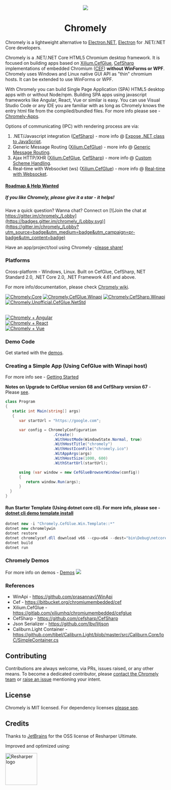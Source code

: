 <p align="center"><img src="https://github.com/chromelyapps/Chromely/blob/master/nugets/chromely.ico?raw=true" /></p>
<h1 align="center">Chromely</h1>

Chromely is a lightweight alternative to <a href="https://github.com/ElectronNET/Electron.NET">Electron.NET</a>, <a href="https://github.com/electron/electron">Electron</a> for .NET/.NET Core developers.

Chromely is a .NET/.NET Core HTML5 Chromium desktop framework. It is focused on building apps based on [Xilium.CefGlue](https://bitbucket.org/xilium/xilium.cefglue/wiki/Home), [CefSharp](https://github.com/cefsharp/CefSharp) implementations of  embedded Chromium ([CEF](https://bitbucket.org/chromiumembedded/cef)) **without WinForms or WPF**. Chromely uses Windows and Linux native GUI API as "thin" chromium hosts. It can be extended to use WinForms or WPF. 

With Chromely you can build Single Page Application (SPA) HTML5 desktop apps with or without Node/npm. Building SPA apps using javascript frameworks like Angular, React, Vue or similar is easy. You can use Visual Studio Code or any IDE you are familiar with as long as Chromely knows the entry html file from the compiled/bundled files. For more info please see - [Chromely-Apps](https://github.com/chromelyapps/Chromely/wiki/Chromely-Apps).

Options of communicating (IPC) with rendering process are via:

1. .NET/Javascript integration ([CefSharp](https://github.com/cefsharp/CefSharp))  -  more info @ [Expose .NET class to JavaScript](https://github.com/chromelyapps/Chromely/wiki/Expose-.NET-class-to-JavaScript).
2. Generic Message Routing ([Xilium.CefGlue](https://bitbucket.org/xilium/xilium.cefglue/wiki/Home)) - more info @ [Generic Message Routing](https://github.com/chromelyapps/Chromely/wiki/Generic-Message-Routing).
3. Ajax HTTP/XHR ([Xilium.CefGlue](https://bitbucket.org/xilium/xilium.cefglue/wiki/Home), [CefSharp](https://github.com/cefsharp/CefSharp)) -  more info @ [Custom Scheme Handling](https://github.com/chromelyapps/Chromely/wiki/Custom-Scheme-Handling).
 4. Real-time with Websocket (ws) ([Xilium.CefGlue](https://bitbucket.org/xilium/xilium.cefglue/wiki/Home)) -   more info @ [Real-time with Websocket](https://github.com/chromelyapps/Chromely/wiki/Real-time-with-Websocket).

[<h4>Roadmap & Help Wanted</h4>](https://github.com/chromelyapps/Chromely/wiki/Roadmap-and-Help-Wanted) 

##### If you like Chromely, please give it a star - it helps! #####

Have a quick question? Wanna chat? Connect on  [![Join the chat at https://gitter.im/chromely_/Lobby](https://badges.gitter.im/chromely_/Lobby.svg)](https://gitter.im/chromely_/Lobby?utm_source=badge&utm_medium=badge&utm_campaign=pr-badge&utm_content=badge)

Have an app/project/tool using Chromely -[please share!](https://github.com/chromelyapps/Chromely/issues/63)

### Platforms
Cross-platform - Windows, Linux. Built on CefGlue, CefSharp, NET Standard 2.0, .NET Core 2.0, .NET Framework 4.61 and above.

For more info/documentation, please check [Chromely wiki](https://github.com/chromelyapps/Chromely/wiki). 

[![Chromely.Core](http://img.shields.io/nuget/vpre/Chromely.Core.svg?style=flat&label=Chromely.Core)](https://www.nuget.org/packages/Chromely.Core)
[![Chromely.CefGlue.Winapi](http://img.shields.io/nuget/vpre/Chromely.CefGlue.Winapi.svg?style=flat&label=Chromely.CefGlue.Winapi)](https://www.nuget.org/packages/Chromely.CefGlue.Winapi)
[![Chromely.CefSharp.Winapi](http://img.shields.io/nuget/vpre/Chromely.CefSharp.Winapi.svg?style=flat&label=Chromely.CefSharp.Winapi)](https://www.nuget.org/packages/Chromely.CefSharp.Winapi)
[![Chromely.Unofficial.CefGlue.NetStd](http://img.shields.io/nuget/v/Chromely.Unofficial.CefGlue.NetStd.svg?style=flat&label=Chromely.Unofficial.CefGlue.NetStd)](https://www.nuget.org/packages/Chromely.Unofficial.CefGlue.NetStd/)

<br>[![Chromely + Angular](https://img.shields.io/badge/Chromely%20Apps-Built%20with%20Angular%202%2B-green.svg)](https://github.com/chromelyapps/Chromely/wiki/Chromely-Apps)
<br>[![Chromely + React](https://img.shields.io/badge/Chromely%20Apps-Built%20with%20React-green.svg)](https://github.com/chromelyapps/Chromely/wiki/Chromely-Apps)
<br>[![Chromely + Vue](https://img.shields.io/badge/Chromely%20Apps-Built%20with%20Vue-green.svg)](https://github.com/chromelyapps/Chromely/wiki/Chromely-Apps) 

### Demo Code
Get started with the [demos](https://github.com/chromelyapps/Chromely/tree/master/src/Demos). 

### Creating a Simple App (Using CefGlue with Winapi host)
For more info see - [Getting Started](https://github.com/chromelyapps/Chromely/wiki/Getting-Started)

**Notes on Upgrade to CefGlue version 68 and CefSharp version 67** - Please [see](https://github.com/chromelyapps/Chromely/wiki/Upgrade-to-CefGlue-v68-and-CefSharp-v67).
````csharp
class Program
{
   static int Main(string[] args)
   {
      var startUrl = "https://google.com";

      var config = ChromelyConfiguration
                     .Create()
                     .WithHostMode(WindowState.Normal, true)
                     .WithHostTitle("chromely")
                     .WithHostIconFile("chromely.ico")
                     .WitAppArgs(args)
                     .WithHostSize(1000, 600)
                     .WithStartUrl(startUrl);

      using (var window = new CefGlueBrowserWindow(config))
      {
         return window.Run(args);
      }
  }
}
````

#### Run Starter Template (Using dotnet core cli). For more info, please see - [dotnet cli demo template install](https://github.com/chromelyapps/Chromely/wiki/dotnet-cli-Starter-Template)

````csharp
dotnet new -i "Chromely.CefGlue.Win.Template::*"
dotnet new chromelywin 
dotnet restore
dotnet chromelycef.dll download v66 --cpu=x64 --dest="bin\Debug\netcoreapp2.1"
dotnet build
dotnet run 
````

### Chromely Demos 
For more info on demos - [Demos](https://github.com/chromelyapps/Chromely/wiki/Demos)
![](https://github.com/chromelyapps/Chromely/blob/master/Screenshots/chromely_screens.gif)

### References
* WinApi - https://github.com/prasannavl/WinApi
* Cef - https://bitbucket.org/chromiumembedded/cef
* Xilium.CefGlue - https://gitlab.com/xiliumhq/chromiumembedded/cefglue
* CefSharp - https://github.com/cefsharp/CefSharp
* Json Serializer - https://github.com/lbv/litjson
* Caliburn.Light Container - https://github.com/tibel/Caliburn.Light/blob/master/src/Caliburn.Core/IoC/SimpleContainer.cs

Contributing
---
Contributions are always welcome, via PRs, issues raised, or any other means. To become a dedicated contributor, please [contact the Chromely team](https://github.com/orgs/chromelyapps/people) or [raise an issue](https://github.com/chromelyapps/Chromely/issues) mentioning your intent.

License
---
Chromely is MIT licensed. For dependency licenses [please see](https://github.com/chromelyapps/Chromely/blob/master/LICENSE.md).

Credits
---
Thanks to [JetBrains](https://www.jetbrains.com) for the OSS license of Resharper Ultimate.

Improved and optimized using:

<a href="https://www.jetbrains.com/resharper/
"><img src="https://blog.jetbrains.com/wp-content/uploads/2014/04/logo_resharper.gif" alt="Resharper logo" width="100" /></a>
